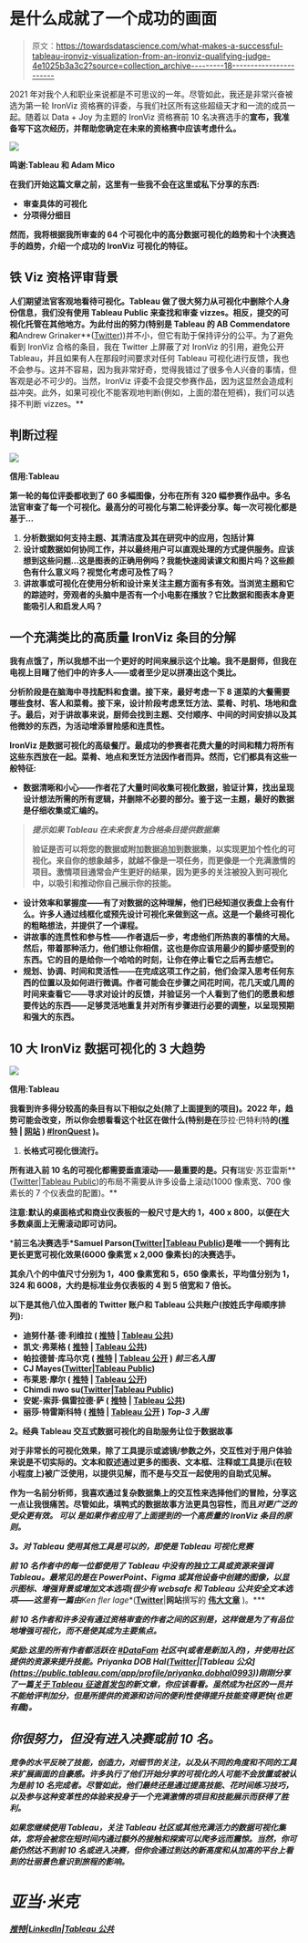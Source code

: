 # 是什么成就了一个成功的画面

> 原文：<https://towardsdatascience.com/what-makes-a-successful-tableau-ironviz-visualization-from-an-ironviz-qualifying-judge-4e1025b3a3c2?source=collection_archive---------18----------------------->

2021 年对我个人和职业来说都是不可思议的一年。尽管如此，我还是非常兴奋被选为第一轮 IronViz 资格赛的评委，与我们社区所有这些超级天才和一流的成员一起。随着以 Data + Joy 为主题的 IronViz 资格赛前 10 名决赛选手的[](https://www.tableau.com/about/blog/2021/8/data-joy-iron-viz-qualifier-contest-results-2021)**宣布，我准备写下这次经历，并帮助您确定在未来的资格赛中应该考虑什么。**

**![](img/3afa17de46e87eb1c3fe852ac28211ee.png)**

**鸣谢:Tableau 和 Adam Mico**

**在我们开始这篇文章之前，这里有一些我不会在这里或私下分享的东西:**

*   **审查具体的可视化**
*   **分项得分细目**

**然而，我将根据我所审查的 64 个可视化中的高分数据可视化的趋势和十个决赛选手的趋势，介绍一个成功的 IronViz 可视化的特征。**

## **铁 Viz 资格评审背景**

**人们期望法官客观地看待可视化。Tableau 做了很大努力从可视化中删除个人身份信息，我们没有使用 Tableau Public 来查找和审查 vizzes。相反，提交的可视化托管在其他地方。为此付出的努力(特别是 Tableau 的 **AB Commendatore** 和**Andrew Grinaker**([Twitter](https://twitter.com/206andrew)))并不小，但它有助于保持评分的公平。为了避免看到 IronViz 合格的条目，我在 Twitter 上屏蔽了对 IronViz 的引用，避免公开 Tableau，并且如果有人在那段时间要求对任何 Tableau 可视化进行反馈，我也不会参与。这并不容易，因为我非常好奇，觉得我错过了很多令人兴奋的事情，但客观是必不可少的。当然，IronViz 评委不会提交参赛作品，因为这显然会造成利益冲突。此外，如果可视化不能客观地判断(例如，上面的潜在短裤)，我们可以选择不判断 vizzes。**

## **判断过程**

**![](img/72f0627a96583fb4af38448d77ea8d20.png)**

**信用:Tableau**

**第一轮的每位评委都收到了 60 多幅图像，分布在所有 320 幅参赛作品中。多名法官审查了每一个可视化。最高分的可视化与第二轮评委分享。每一次可视化都是基于…**

1.  **分析数据如何支持主题、其清洁度及其在研究中的应用，包括计算**
2.  **设计或数据如何协同工作，并以最终用户可以直观处理的方式提供服务。应该想到这些问题…这是图表的正确用例吗？我能快速阅读课文和图片吗？这些颜色有什么意义吗？视觉化考虑可及性了吗？**
3.  **讲故事或可视化在使用分析和设计来关注主题方面有多有效。当浏览主题和它的踪迹时，旁观者的头脑中是否有一个小电影在播放？它比数据和图表本身更能吸引人和启发人吗？**

## **一个充满类比的高质量 IronViz 条目的分解**

**我有点饿了，所以我想不出一个更好的时间来展示这个比喻。我不是厨师，但我在电视上目睹了他们中的许多人——或者至少足以拼凑出这个类比。**

**分析阶段是在脑海中寻找配料和食谱。接下来，最好考虑一下 8 道菜的大餐需要哪些食材、客人和菜肴。接下来，设计阶段考虑烹饪方法、菜肴、时机、场地和盘子。最后，对于讲故事来说，厨师会找到主题、交付顺序、中间的时间安排以及其他微妙的东西，为活动增添冒险感和连贯性。**

**IronViz 是数据可视化的高级餐厅。最成功的参赛者花费大量的时间和精力将所有这些东西放在一起。菜肴、地点和烹饪方法因作者而异。然而，它们都具有这些一般特征:**

*   **数据清晰和小心——作者花了大量时间收集可视化数据，验证计算，找出呈现设计想法所需的所有逻辑，并删除不必要的部分。鉴于这一主题，最好的数据是仔细收集或汇编的。**

> *****提示如果 Tableau 在未来恢复为合格条目提供数据集*****
> 
> **验证是否可以将您的数据或附加数据追加到数据集，以实现更加个性化的可视化。来自你的想象越多，就越不像是一项任务，而更像是一个充满激情的项目。激情项目通常会产生更好的结果，因为更多的关注被投入到可视化中，以吸引和推动你自己展示你的技能。**

*   **设计效率和掌握度——有了对数据的这种理解，他们已经知道仪表盘上会有什么。许多人通过线框化或预先设计可视化来做到这一点。这是一个最终可视化的粗略想法，并提供了一个课程。**
*   **讲故事的连贯性和参与性——作者退后一步，考虑他们所热衷的事情的大局。然后，带着那种活力，他们想让你相信，这也是你应该用最少的脚步感受到的东西。它的目的是给你一个哈哈的时刻，让你在停止看它之后再去想它。**
*   **规划、协调、时间和灵活性——在完成这项工作之前，他们会深入思考任何东西的位置以及如何进行微调。作者可能会在步骤之间花时间，花几天或几周的时间来查看它——寻求对设计的反馈，并验证另一个人看到了他们的愿景和想要传达的东西——足够灵活地重复并对所有步骤进行必要的调整，以呈现预期和强大的东西。**

## **10 大 IronViz 数据可视化的 3 大趋势**

**![](img/5a77f6d468df2cb153f51ba6fbb12fcd.png)**

**信用:Tableau**

**我看到许多得分较高的条目有以下相似之处(除了上面提到的项目)。2022 年，趋势可能会改变，所以你会想看看这个社区在做什么(特别是在**莎拉·巴特利特**的([推特](https://twitter.com/sarahlovesdata) | [网站](https://sarahlovesdata.co.uk/) ) [**#IronQuest**](https://sarahlovesdata.co.uk/tag/ironquest/) )。**

1.  ****长格式可视化很流行。****

**所有进入前 10 名的可视化都需要垂直滚动——最重要的是。只有**瑞安·苏亚雷斯**([Twitter](https://twitter.com/ryandsoares)|[Tableau Public](https://public.tableau.com/app/profile/ryansoares))的布局不需要从许多设备上滚动(1000 像素宽、700 像素长的 7 个仪表盘的配置)。**

****注意**:默认的桌面格式和商业仪表板的一般尺寸是大约 1，400 x 800，以便在大多数桌面上无需滚动即可访问。**

*****前三名决赛选手*Samuel Parson**([Twitter](https://twitter.com/SParsonsDataViz)|[Tableau Public](https://public.tableau.com/app/profile/sparsonsdataviz))是唯一一个拥有比更长更宽可视化效果(6000 像素宽 x 2,000 像素长)的决赛选手。**

**其余八个的中值尺寸分别为 1，400 像素宽和 5，650 像素长，平均值分别为 1，324 和 6008，大约是标准业务仪表板的 4 到 5 倍宽和 7 倍长。**

**以下是其他八位入围者的 Twitter 账户和 Tableau 公共账户(按姓氏字母顺序排列):**

*   ****迪努什基·德·利维拉** ( [推特](https://twitter.com/deeVizable) | [Tableau 公共](https://public.tableau.com/app/profile/dinushki.de.livera))**
*   **凯文·弗莱格 ( [推特](https://twitter.com/FlerlageKev) | [Tableau 公共](https://public.tableau.com/app/profile/kevin.flerlage))**
*   ****帕拉德普·库马尔克** ( [推特](https://twitter.com/pradeep_zen) | [Tableau 公开](https://public.tableau.com/app/profile/pradeepkumar.g) ) ***前三名入围*****
*   ****CJ Mayes**([Twitter](https://twitter.com/_CJMayes)|[Tableau Public](https://public.tableau.com/app/profile/cj.mayes))**
*   ****布莱恩·摩尔** ( [推特](https://twitter.com/bmoorewastaken) | [Tableau 公开](https://public.tableau.com/app/profile/brian.moore7221))**
*   ****Chimdi nwo su**([Twitter](https://twitter.com/menscuriosa)|[Tableau Public](https://public.tableau.com/app/profile/chimdi.nwosu))**
*   ****安妮-索菲·佩雷拉德·萨** ( [推特](https://twitter.com/wonderveilleuze) | [Tableau 公共](https://public.tableau.com/app/profile/anne.sophie5083))**
*   ****丽莎·特雷斯科特** ( [推特](https://twitter.com/LisaTrescott) | [Tableau 公开](https://public.tableau.com/app/profile/lisa.trescott) ) ***Top-3 入围*****

****2。经典 Tableau 交互式数据可视化的自助服务让位于数据故事****

**对于非常长的可视化效果，除了工具提示或滤镜/参数之外，交互性对于用户体验来说是不切实际的。文本和叙述通过更多的图表、文本框、注释或工具提示(在较小程度上)被广泛使用，以提供见解，而不是与交互一起使用的自助式见解。**

**作为一名前分析师，我喜欢通过复杂数据集上的交互性来选择他们的冒险，分享这一点让我很痛苦。尽管如此，填鸭式的数据故事方法更具包容性，而且*对更广泛的受众更有效。 ***可以*** 是如果作者应用了上面提到的一个高质量的 IronViz 条目的原则。***

*****3。对 Tableau 使用其他工具是可以的，即使是 Tableau 可视化竞赛*****

***前 10 名作者中的每一位都使用了 Tableau 中没有的独立工具或资源来强调 Tableau。最常见的是在 PowerPoint、Figma 或其他设备中创建的图像，以显示图标、增强背景或增加文本选项(很少有 websafe 和 Tableau 公共安全文本选项——这里有一篇由**Ken fler lage**([**Twitter**](https://twitter.com/flerlagekr)|**网站**撰写的 [**伟大文章**](https://www.flerlagetwins.com/2020/08/fonts.html) )。***

***前 10 名作者和许多没有通过资格审查的作者之间的区别是，这样做是为了有品位地增强可视化，而不是使其成为主要焦点。***

*****奖励**:这里的所有作者都活跃在 [**#DataFam**](https://twitter.com/search?q=%23datafam&src=typed_query) 社区中(或者是新加入的)，并使用社区提供的资源来提升技能。**Priyanka DOB Hal**([Twitter](https://twitter.com/priyankadobhal_)|[Tableau 公众](https://public.tableau.com/app/profile/priyanka.dobhal0993))刚刚分享了一篇[关于 Tableau 征途首发包](https://priyankadobhal.medium.com/tableau-data-journey-starter-pack-2e51a6666699)的新文章，你应该看看。虽然成为社区的一员并不能给评判加分，但是所提供的资源和访问的便利性使得提升技能变得更快(也更有趣)。***

## ***你很努力，但没有进入决赛或前 10 名。***

***竞争的水平反映了技能，创造力，对细节的关注，以及从不同的角度和不同的工具来扩展画面的自豪感。许多执行了他们开始分享的可视化的人可能不会放置或被认为是前 10 名完成者。尽管如此，他们最终还是通过提高技能、花时间练习技巧，以及参与这种变革性的体验来投身于一个充满激情的项目和技能展示而获得了胜利。***

***如果您继续使用 Tableau，关注 Tableau 社区或其他充满活力的数据可视化集体，您将会被您在短时间内通过额外的接触和探索可以爬多远而震惊。当然，你可能仍然达不到前 10 名或进入决赛，但你会通过到达的新高度和从加高的平台上看到的壮丽景色意识到旅程的影响。***

# ***亚当·米克***

***[推特](https://twitter.com/AdamMico1)|[LinkedIn](https://www.linkedin.com/in/adammico/)|[Tableau 公共](https://public.tableau.com/profile/adammico#!/)***
